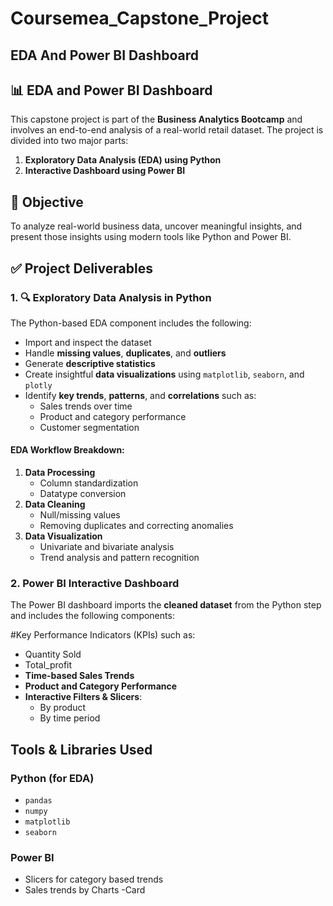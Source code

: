 # Coursemea_Capstone_Project
## EDA And Power BI Dashboard
## 📊 EDA and Power BI Dashboard
This capstone project is part of the **Business Analytics Bootcamp** and involves an end-to-end analysis of a real-world retail dataset. The project is divided into two major parts:
1. **Exploratory Data Analysis (EDA) using Python**
2. **Interactive Dashboard using Power BI**
## 🎯 Objective
To analyze real-world business data, uncover meaningful insights, and present those insights using modern tools like Python and Power BI.
## ✅ Project Deliverables

### 1. 🔍 Exploratory Data Analysis in Python
The Python-based EDA component includes the following:
- Import and inspect the dataset
-  Handle **missing values**, **duplicates**, and **outliers**
- Generate **descriptive statistics**
- Create insightful **data visualizations** using `matplotlib`, `seaborn`, and `plotly`
- Identify **key trends**, **patterns**, and **correlations** such as:
  - Sales trends over time
  - Product and category performance
  - Customer segmentation
####  EDA Workflow Breakdown:

1. **Data Processing**
   - Column standardization
   - Datatype conversion
2. **Data Cleaning**
   - Null/missing values
   - Removing duplicates and correcting anomalies
3. **Data Visualization**
   - Univariate and bivariate analysis
   - Trend analysis and pattern recognition
     
### 2. Power BI Interactive Dashboard

The Power BI dashboard imports the **cleaned dataset** from the Python step and includes the following components:

#Key Performance Indicators (KPIs) such as:
  - Quantity Sold
  - Total_profit
- **Time-based Sales Trends**
- **Product and Category Performance**
- **Interactive Filters & Slicers**:
  - By product
  - By time period

## Tools & Libraries Used

### Python (for EDA)
- `pandas`
- `numpy`
- `matplotlib`
- `seaborn`
### Power BI
- Slicers for category based trends
- Sales trends by Charts
-Card
